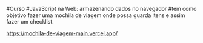 #Curso
#JavaScript na Web: armazenando dados no navegador
#tem como objetivo fazer uma mochila de viagem onde possa guarda itens e assim fazer um checklist.

https://mochila-de-viagem-main.vercel.app/
